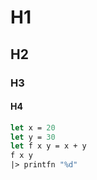 # H1
## H2
### H3
#### H4

```fsharp
let x = 20
let y = 30
let f x y = x + y
f x y
|> printfn "%d"
```
